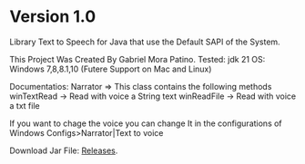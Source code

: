 # Version 1.0

Library Text to Speech for Java that use the Default SAPI of the System.

This Project Was Created By Gabriel Mora Patino.
Tested: jdk 21
OS: Windows 7,8,8.1,10 (Futere Support on Mac and Linux)

Documentatios:
Narrator => This class contains the following methods
winTextRead -> Read with voice a String text
winReadFile -> Read with voice a txt file

If you want to chage the voice you can change It in the configurations of Windows
Configs>Narrator|Text to voice

Download Jar File: [Releases](https://github.com/GabrielMoraP/TextToSpeech/releases).
